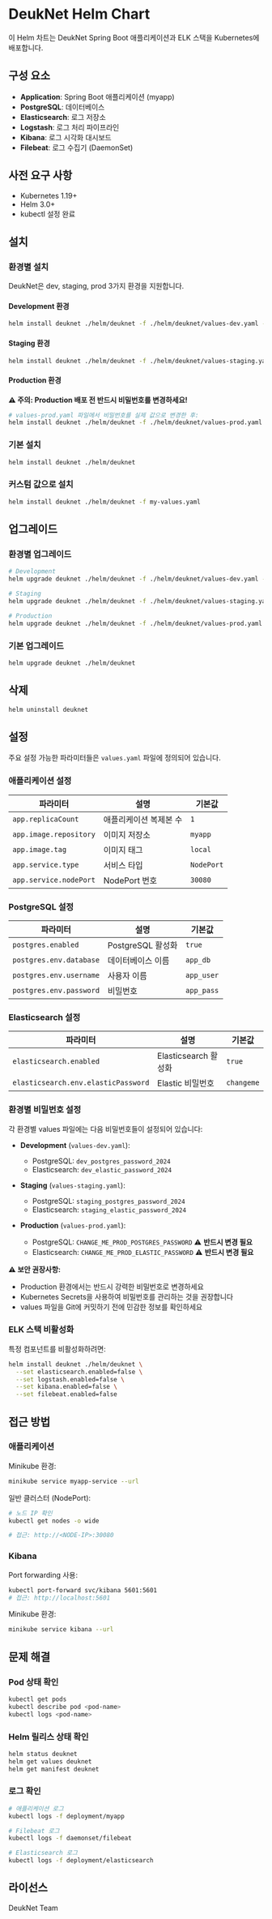 # DeukNet Helm Chart

이 Helm 차트는 DeukNet Spring Boot 애플리케이션과 ELK 스택을 Kubernetes에 배포합니다.

## 구성 요소

- **Application**: Spring Boot 애플리케이션 (myapp)
- **PostgreSQL**: 데이터베이스
- **Elasticsearch**: 로그 저장소
- **Logstash**: 로그 처리 파이프라인
- **Kibana**: 로그 시각화 대시보드
- **Filebeat**: 로그 수집기 (DaemonSet)

## 사전 요구 사항

- Kubernetes 1.19+
- Helm 3.0+
- kubectl 설정 완료

## 설치

### 환경별 설치

DeukNet은 dev, staging, prod 3가지 환경을 지원합니다.

#### Development 환경

```bash
helm install deuknet ./helm/deuknet -f ./helm/deuknet/values-dev.yaml -n deuknet-dev --create-namespace
```

#### Staging 환경

```bash
helm install deuknet ./helm/deuknet -f ./helm/deuknet/values-staging.yaml -n deuknet-staging --create-namespace
```

#### Production 환경

**⚠️ 주의: Production 배포 전 반드시 비밀번호를 변경하세요!**

```bash
# values-prod.yaml 파일에서 비밀번호를 실제 값으로 변경한 후:
helm install deuknet ./helm/deuknet -f ./helm/deuknet/values-prod.yaml -n deuknet-prod --create-namespace
```

### 기본 설치

```bash
helm install deuknet ./helm/deuknet
```

### 커스텀 값으로 설치

```bash
helm install deuknet ./helm/deuknet -f my-values.yaml
```

## 업그레이드

### 환경별 업그레이드

```bash
# Development
helm upgrade deuknet ./helm/deuknet -f ./helm/deuknet/values-dev.yaml -n deuknet-dev

# Staging
helm upgrade deuknet ./helm/deuknet -f ./helm/deuknet/values-staging.yaml -n deuknet-staging

# Production
helm upgrade deuknet ./helm/deuknet -f ./helm/deuknet/values-prod.yaml -n deuknet-prod
```

### 기본 업그레이드

```bash
helm upgrade deuknet ./helm/deuknet
```

## 삭제

```bash
helm uninstall deuknet
```

## 설정

주요 설정 가능한 파라미터들은 `values.yaml` 파일에 정의되어 있습니다.

### 애플리케이션 설정

| 파라미터 | 설명 | 기본값 |
|---------|------|--------|
| `app.replicaCount` | 애플리케이션 복제본 수 | `1` |
| `app.image.repository` | 이미지 저장소 | `myapp` |
| `app.image.tag` | 이미지 태그 | `local` |
| `app.service.type` | 서비스 타입 | `NodePort` |
| `app.service.nodePort` | NodePort 번호 | `30080` |

### PostgreSQL 설정

| 파라미터 | 설명 | 기본값 |
|---------|------|--------|
| `postgres.enabled` | PostgreSQL 활성화 | `true` |
| `postgres.env.database` | 데이터베이스 이름 | `app_db` |
| `postgres.env.username` | 사용자 이름 | `app_user` |
| `postgres.env.password` | 비밀번호 | `app_pass` |

### Elasticsearch 설정

| 파라미터 | 설명 | 기본값 |
|---------|------|--------|
| `elasticsearch.enabled` | Elasticsearch 활성화 | `true` |
| `elasticsearch.env.elasticPassword` | Elastic 비밀번호 | `changeme` |

### 환경별 비밀번호 설정

각 환경별 values 파일에는 다음 비밀번호들이 설정되어 있습니다:

- **Development** (`values-dev.yaml`):
  - PostgreSQL: `dev_postgres_password_2024`
  - Elasticsearch: `dev_elastic_password_2024`

- **Staging** (`values-staging.yaml`):
  - PostgreSQL: `staging_postgres_password_2024`
  - Elasticsearch: `staging_elastic_password_2024`

- **Production** (`values-prod.yaml`):
  - PostgreSQL: `CHANGE_ME_PROD_POSTGRES_PASSWORD` ⚠️ **반드시 변경 필요**
  - Elasticsearch: `CHANGE_ME_PROD_ELASTIC_PASSWORD` ⚠️ **반드시 변경 필요**

**⚠️ 보안 권장사항:**
- Production 환경에서는 반드시 강력한 비밀번호로 변경하세요
- Kubernetes Secrets을 사용하여 비밀번호를 관리하는 것을 권장합니다
- values 파일을 Git에 커밋하기 전에 민감한 정보를 확인하세요

### ELK 스택 비활성화

특정 컴포넌트를 비활성화하려면:

```bash
helm install deuknet ./helm/deuknet \
  --set elasticsearch.enabled=false \
  --set logstash.enabled=false \
  --set kibana.enabled=false \
  --set filebeat.enabled=false
```

## 접근 방법

### 애플리케이션

Minikube 환경:
```bash
minikube service myapp-service --url
```

일반 클러스터 (NodePort):
```bash
# 노드 IP 확인
kubectl get nodes -o wide

# 접근: http://<NODE-IP>:30080
```

### Kibana

Port forwarding 사용:
```bash
kubectl port-forward svc/kibana 5601:5601
# 접근: http://localhost:5601
```

Minikube 환경:
```bash
minikube service kibana --url
```

## 문제 해결

### Pod 상태 확인

```bash
kubectl get pods
kubectl describe pod <pod-name>
kubectl logs <pod-name>
```

### Helm 릴리스 상태 확인

```bash
helm status deuknet
helm get values deuknet
helm get manifest deuknet
```

### 로그 확인

```bash
# 애플리케이션 로그
kubectl logs -f deployment/myapp

# Filebeat 로그
kubectl logs -f daemonset/filebeat

# Elasticsearch 로그
kubectl logs -f deployment/elasticsearch
```

## 라이선스

DeukNet Team
